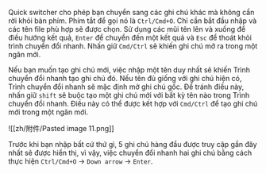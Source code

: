 Quick switcher cho phép bạn chuyển sang các ghi chú khác mà không cần rời khỏi bàn phím. Phím tắt để gọi nó là `Ctrl/Cmd+O`. Chỉ cần bắt đầu nhập và các tên file phù hợp sẽ được chọn. Sử dụng các mũi tên lên và xuống để điều hướng kết quả, `Enter` để chuyển đến một kết quả và  `Esc` để thoát khỏi trình chuyển đổi nhanh. Nhấn giữ `Cmd/Ctrl` sẽ khiến ghi chú mở ra trong một ngăn mới.

Nếu bạn muốn tạo ghi chú mới, việc nhập một tên duy nhất sẽ khiến Trình chuyển đổi nhanh tạo ghi chú đó. Nếu tên đủ giống với ghi chú hiện có, Trình chuyển đổi nhanh sẽ mặc định mở ghi chú gốc. Để tránh điều này, nhấn giữ `shift` sẽ buộc tạo một ghi chú mới với bất kỳ tên nào trong Trình chuyển đổi nhanh. Điều này có thể được kết hợp với `Cmd/Ctrl` để tạo ghi chú mới trong một ngăn mới.

![[zh/附件/Pasted image 11.png]]

Trước khi bạn nhập bất cứ thứ gì, 5 ghi chú hàng đầu được truy cập gần đây nhất sẽ được hiển thị, vì vậy, việc chuyển đổi nhanh hai ghi chú bằng cách thực hiện `Ctrl/Cmd+O` → `Down arrow` → `Enter`.
